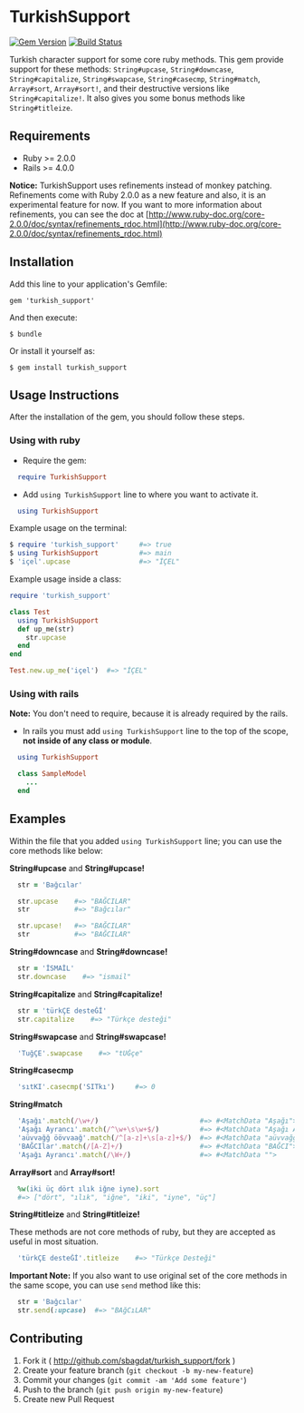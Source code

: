# TurkishSupport

[![Gem Version](https://badge.fury.io/rb/turkish_support.svg)](http://badge.fury.io/rb/turkish_support)
[![Build Status](https://travis-ci.org/sbagdat/turkish_support.svg?branch=master)](https://travis-ci.org/sbagdat/turkish_support)

Turkish character support for some core ruby methods. This gem provide support for these methods: `String#upcase`,
`String#downcase`, `String#capitalize`, `String#swapcase`, `String#casecmp`, `String#match`, `Array#sort`, `Array#sort!`,
and their destructive versions like `String#capitalize!`. It also gives you some bonus methods like `String#titleize`.

## Requirements

* Ruby  >= 2.0.0
* Rails >= 4.0.0

__Notice:__ TurkishSupport uses refinements instead of monkey patching. Refinements come with Ruby 2.0.0 as a new feature
and also, it is an experimental feature for now. If you want to more information about refinements, you can see the doc at [http://www.ruby-doc.org/core-2.0.0/doc/syntax/refinements_rdoc.html](http://www.ruby-doc.org/core-2.0.0/doc/syntax/refinements_rdoc.html)

## Installation

Add this line to your application's Gemfile:

    gem 'turkish_support'

And then execute:

    $ bundle

Or install it yourself as:

    $ gem install turkish_support

## Usage Instructions

After the installation of the gem, you should follow these steps.

### Using with ruby

* Require the gem:

```ruby
  require TurkishSupport
```

* Add `using TurkishSupport` line to where you want to activate it.

```ruby
  using TurkishSupport
```

Example usage on the terminal:

```ruby
$ require 'turkish_support'     #=> true
$ using TurkishSupport          #=> main
$ 'içel'.upcase                 #=> "İÇEL"
```

Example usage inside a class:

```ruby
require 'turkish_support'

class Test
  using TurkishSupport
  def up_me(str)
    str.upcase
  end
end

Test.new.up_me('içel')  #=> "İÇEL"
```

### Using with rails

__Note:__ You don't need to require, because it is already required by the rails.

* In rails you must add `using TurkishSupport` line to the top of the scope, __not inside of any class or module__.

```ruby
  using TurkishSupport

  class SampleModel
    ...
  end
```

## Examples

Within the file that you added `using TurkishSupport` line; you can use the core methods like below:

__String#upcase__ and __String#upcase!__

```ruby
  str = 'Bağcılar'

  str.upcase    #=> "BAĞCILAR"
  str           #=> "Bağcılar"

  str.upcase!   #=> "BAĞCILAR"
  str           #=> "BAĞCILAR"
```

__String#downcase__ and __String#downcase!__

```ruby
  str = 'İSMAİL'
  str.downcase    #=> "ismail"
```

__String#capitalize__ and __String#capitalize!__

```ruby
  str = 'türkÇE desteĞİ'
  str.capitalize    #=> "Türkçe desteği"
```

__String#swapcase__ and __String#swapcase!__
```ruby
  'TuğÇE'.swapcase    #=> "tUĞçe"
```

__String#casecmp__
```ruby
  'sıtKI'.casecmp('SITkı')     #=> 0
```

__String#match__

```ruby
  'Aşağı'.match(/\w+/)                         #=> #<MatchData "Aşağı">
  'Aşağı Ayrancı'.match(/^\w+\s\w+$/)          #=> #<MatchData "Aşağı Ayrancı">
  'aüvvağğ öövvaağ'.match(/^[a-z]+\s[a-z]+$/)  #=> #<MatchData "aüvvağğ öövvaağ">
  'BAĞCIlar'.match(/[A-Z]+/)                   #=> #<MatchData "BAĞCI">
  'Aşağı Ayrancı'.match(/\W+/)                 #=> #<MatchData "">
```

__Array#sort__ and __Array#sort!__

```ruby
  %w(iki üç dört ılık iğne iyne).sort
  #=> ["dört", "ılık", "iğne", "iki", "iyne", "üç"]
```

__String#titleize__ and __String#titleize!__

These methods are not core methods of ruby, but they are accepted as useful in most situation.

```ruby
  'türkÇE desteĞİ'.titleize    #=> "Türkçe Desteği"
```

__Important Note:__ If you also want to use original set of the core methods in the same scope, you can use `send` method like this:

```ruby
  str = 'Bağcılar'
  str.send(:upcase)  #=> "BAğCıLAR"
```

## Contributing

1. Fork it ( http://github.com/sbagdat/turkish_support/fork )
2. Create your feature branch (`git checkout -b my-new-feature`)
3. Commit your changes (`git commit -am 'Add some feature'`)
4. Push to the branch (`git push origin my-new-feature`)
5. Create new Pull Request
